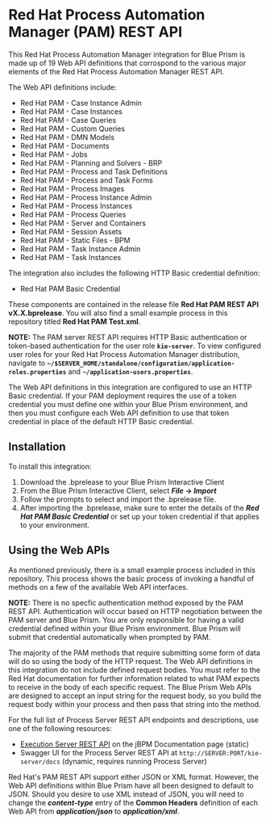 # Red Hat Process Automation Manager (PAM) REST API

This Red Hat Process Automation Manager integration for Blue Prism is made up of 19 Web API definitions that corrospond to the various major elements of the Red Hat Process Automation Manager REST API.

The Web API definitions include:
* Red Hat PAM - Case Instance Admin
* Red Hat PAM - Case Instances
* Red Hat PAM - Case Queries
* Red Hat PAM - Custom Queries
* Red Hat PAM - DMN Models
* Red Hat PAM - Documents
* Red Hat PAM - Jobs
* Red Hat PAM - Planning and Solvers - BRP
* Red Hat PAM - Process and Task Definitions
* Red Hat PAM - Process and Task Forms
* Red Hat PAM - Process Images
* Red Hat PAM - Process Instance Admin
* Red Hat PAM - Process Instances
* Red Hat PAM - Process Queries
* Red Hat PAM - Server and Containers
* Red Hat PAM - Session Assets
* Red Hat PAM - Static Files - BPM
* Red Hat PAM - Task Instance Admin
* Red Hat PAM - Task Instances

The integration also includes the following HTTP Basic credential definition:
* Red Hat PAM Basic Credential

These components are contained in the release file **Red Hat PAM REST API vX.X.bprelease**. You will also find a small example process in this repository titled **Red Hat PAM Test.xml**.

**NOTE:** The PAM server REST API requires HTTP Basic authentication or token-based authentication for the user role **`kie-server`**. To view configured user roles for your Red Hat Process Automation Manager distribution, navigate to **`~/$SERVER_HOME/standalone/configuration/application-roles.properties`** and **`~/application-users.properties`**. 

The Web API definitions in this integration are configured to use an HTTP Basic credential. If your PAM deployment requires the use of a token credential you must define one within your Blue Prism environment, and then you must configure each Web API definition to use that token credential in place of the default HTTP Basic credential.

## Installation ##
To install this integration:
1. Download the .bprelease to your Blue Prism Interactive Client
2. From the Blue Prism Interactive Client, select ***File* -> *Import***
3. Follow the prompts to select and import the .bprelease file.
4. After importing the .bprelease, make sure to enter the details of the ***Red Hat PAM Basic Credential*** or set up your token credential if that applies to your environment.

## Using the Web APIs ##
As mentioned previously, there is a small example process included in this repository. This process shows the basic process of invoking a handful of methods on a few of the available Web API interfaces.

**NOTE:** There is no specfic authentication method exposed by the PAM REST API. Authentication will occur based on HTTP negotiation between the PAM server and Blue Prism. You are only responsible for having a valid credential defined within your Blue Prism environment. Blue Prism will submit that credential automatically when prompted by PAM.

The majority of the PAM methods that require submitting some form of data will do so using the body of the HTTP request. The Web API definitions in this integration do not include defined request bodies. You must refer to the Red Hat documentation for further information related to what PAM expects to receive in the body of each specific request. The Blue Prism Web APIs are designed to accept an input string for the request body, so you build the request body within your process and then pass that string into the method.

For the full list of Process Server REST API endpoints and descriptions, use one of the following resources:
* [Execution Server REST API](http://jbpm.org/learn/documentation.html) on the jBPM Documentation page (static)
* Swagger UI for the Process Server REST API at `http://SERVER:PORT/kie-server/docs` (dynamic, requires running Process Server)

Red Hat's PAM REST API support either JSON or XML format. However, the Web API definitions within Blue Prism have all been designed to default to JSON. Should you desire to use XML instead of JSON, you will need to change the ***content-type*** entry of the **Common Headers** definition of each Web API from ***application/json*** to ***application/xml***.
